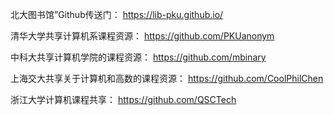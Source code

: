 北大图书馆”Github传送门：
https://lib-pku.github.io/

清华大学共享计算机系课程资源：
https://github.com/PKUanonym

中科大共享计算机学院的课程资源：
https://github.com/mbinary

上海交大共享关于计算机和高数的课程资源：
https://github.com/CoolPhilChen

浙江大学计算机课程共享：
https://github.com/QSCTech

